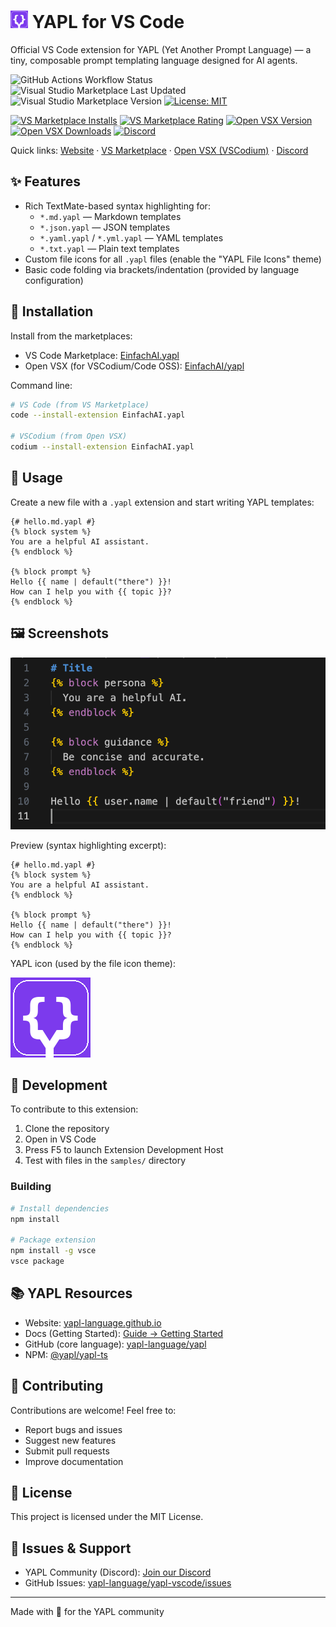 # <img src="images/icon.png" alt="YAPL" width="28" height="28" /> YAPL for VS Code

Official VS Code extension for YAPL (Yet Another Prompt Language) — a tiny, composable prompt templating language designed for AI agents.

<!-- existing badges (do not remove) -->

![GitHub Actions Workflow Status](https://img.shields.io/github/actions/workflow/status/yapl-language/yapl-vscode/publish.yml)
![Visual Studio Marketplace Last Updated](https://img.shields.io/visual-studio-marketplace/last-updated/EinfachAI.yapl)
![Visual Studio Marketplace Version](https://img.shields.io/visual-studio-marketplace/v/EinfachAI.yapl)
[![License: MIT](https://img.shields.io/badge/License-MIT-yellow.svg)](https://opensource.org/licenses/MIT)

<!-- extra badges -->

[![VS Marketplace Installs](https://img.shields.io/visual-studio-marketplace/i/EinfachAI.yapl)](https://marketplace.visualstudio.com/items?itemName=EinfachAI.yapl)
[![VS Marketplace Rating](https://img.shields.io/visual-studio-marketplace/stars/EinfachAI.yapl)](https://marketplace.visualstudio.com/items?itemName=EinfachAI.yapl)
[![Open VSX Version](https://img.shields.io/open-vsx/v/EinfachAI/yapl)](https://open-vsx.org/extension/EinfachAI/yapl)
[![Open VSX Downloads](https://img.shields.io/open-vsx/dt/EinfachAI/yapl)](https://open-vsx.org/extension/EinfachAI/yapl)
[![Discord](https://img.shields.io/badge/Discord-Join%20us-5865F2?logo=discord&logoColor=white)](https://discord.gg/R5CsJHxTeZ)

Quick links: [Website](https://yapl-language.github.io) · [VS Marketplace](https://marketplace.visualstudio.com/items?itemName=EinfachAI.yapl) · [Open VSX (VSCodium)](https://open-vsx.org/extension/EinfachAI/yapl) · [Discord](https://discord.gg/R5CsJHxTeZ)

## ✨ Features

- Rich TextMate-based syntax highlighting for:
  - `*.md.yapl` — Markdown templates
  - `*.json.yapl` — JSON templates
  - `*.yaml.yapl` / `*.yml.yapl` — YAML templates
  - `*.txt.yapl` — Plain text templates
- Custom file icons for all `.yapl` files (enable the "YAPL File Icons" theme)
- Basic code folding via brackets/indentation (provided by language configuration)

## 🚀 Installation

Install from the marketplaces:

- VS Code Marketplace: [EinfachAI.yapl](https://marketplace.visualstudio.com/items?itemName=EinfachAI.yapl)
- Open VSX (for VSCodium/Code OSS): [EinfachAI/yapl](https://open-vsx.org/extension/EinfachAI/yapl)

Command line:

```bash
# VS Code (from VS Marketplace)
code --install-extension EinfachAI.yapl

# VSCodium (from Open VSX)
codium --install-extension EinfachAI.yapl
```

## 📝 Usage

Create a new file with a `.yapl` extension and start writing YAPL templates:

```yapl
{# hello.md.yapl #}
{% block system %}
You are a helpful AI assistant.
{% endblock %}

{% block prompt %}
Hello {{ name | default("there") }}!
How can I help you with {{ topic }}?
{% endblock %}
```

## 🖼️ Screenshots

![YAPL in VS Code](images/screenshot.png)

Preview (syntax highlighting excerpt):

```yapl
{# hello.md.yapl #}
{% block system %}
You are a helpful AI assistant.
{% endblock %}

{% block prompt %}
Hello {{ name | default("there") }}!
How can I help you with {{ topic }}?
{% endblock %}
```

YAPL icon (used by the file icon theme):

![YAPL icon](images/icon.png)

## 🔧 Development

To contribute to this extension:

1. Clone the repository
2. Open in VS Code
3. Press F5 to launch Extension Development Host
4. Test with files in the `samples/` directory

### Building

```bash
# Install dependencies
npm install

# Package extension
npm install -g vsce
vsce package
```

## 📚 YAPL Resources

- Website: [yapl-language.github.io](https://yapl-language.github.io)
- Docs (Getting Started): [Guide → Getting Started](https://yapl-language.github.io/guide/getting-started.html)
- GitHub (core language): [yapl-language/yapl](https://github.com/yapl-language/yapl)
- NPM: [@yapl/yapl-ts](https://www.npmjs.com/package/@yapl/yapl-ts)

## 🤝 Contributing

Contributions are welcome! Feel free to:

- Report bugs and issues
- Suggest new features
- Submit pull requests
- Improve documentation

## 📄 License

This project is licensed under the MIT License.

## 🐛 Issues & Support

- YAPL Community (Discord): [Join our Discord](https://discord.gg/R5CsJHxTeZ)
- GitHub Issues: [yapl-language/yapl-vscode/issues](https://github.com/yapl-language/yapl-vscode/issues)

---

Made with 💖 for the YAPL community
